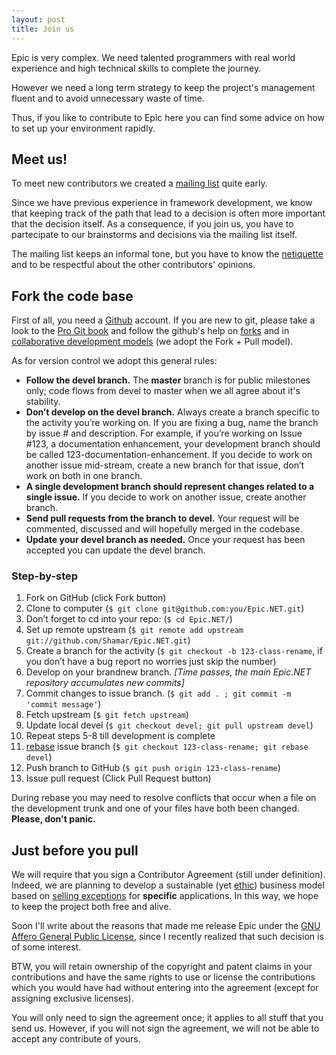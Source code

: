 ```yaml
---
layout: post
title: Join us
---
```

Epic is very complex. We need talented programmers with real world
experience and high technical skills to complete the journey.

However we need a long term strategy to keep the project's management fluent and to avoid unnecessary waste of time.

Thus, if you like to contribute to Epic here you can find some advice on how to
set up your environment rapidly.

Meet us!
--------
To meet new contributors we created a [mailing list][1] quite early.

Since we have previous experience in framework development, we know that keeping
track of the path that lead to a decision is often more important that the 
decision itself. As a consequence, if you join us, you have to partecipate to our brainstorms and decisions via the mailing list itself.

The mailing list keeps an informal tone, but you have to know the 
[netiquette][2] and to be respectful about the other contributors' opinions.

Fork the code base
------------------
First of all, you need a [Github][3] account. If you are new to git, please
take a look to the [Pro Git book][4] and follow the github's help on [forks][5]
and in [collaborative development models][6] (we adopt the Fork + Pull model).

As for version control we adopt this general rules:

* **Follow the devel branch.** The **master** branch is for 
  public milestones only; code flows from devel to master when we all agree 
  about it's stability.
* **Don’t develop on the devel branch.** Always create a branch 
  specific to the activity you’re working on. 
  If you are fixing a bug, name the branch by issue # and description. 
  For example, if you’re working on Issue #123, a documentation enhancement, 
  your development branch should be called 123-documentation-enhancement. 
  If you decide to work on another issue mid-stream, create a new branch for 
  that issue, don’t work on both in one branch.
* **A single development branch should represent changes related to a single 
  issue.** If you decide to work on another issue, create another branch.
* **Send pull requests from the branch to devel.** Your request will be 
  commented, discussed and will hopefully merged in the codebase.
* **Update your devel branch as needed.** Once your request has been accepted
  you can update the devel branch.
  
### Step-by-step ###

1. Fork on GitHub (click Fork button)
2. Clone to computer (`$ git clone git@github.com:you/Epic.NET.git`)
3. Don’t forget to cd into your repo: (`$ cd Epic.NET/`)
4. Set up remote upstream (`$ git remote add upstream git://github.com/Shamar/Epic.NET.git`)
5. Create a branch for the activity (`$ git checkout -b 123-class-rename`, if you don’t have a bug report no worries just skip the number)
6. Develop on your brandnew branch. _[Time passes, the main Epic.NET repository accumulates new commits]_
7. Commit changes to issue branch. (`$ git add . ; git commit -m 'commit message'`)
8. Fetch upstream (`$ git fetch upstream`)
9. Update local devel (`$ git checkout devel; git pull upstream devel`)
10. Repeat steps 5-8 till development is complete
11. [rebase][7] issue branch (`$ git checkout 123-class-rename; git rebase devel`)
12. Push branch to GitHub (`$ git push origin 123-class-rename`)
13. Issue pull request (Click Pull Request button)

During rebase you may need to resolve conflicts that occur when a file on the 
development trunk and one of your files have both been changed. 
**Please, don't panic.**

Just before you pull
--------------------
We will require that you sign a Contributor Agreement (still under definition). 
Indeed, we are planning to develop a sustainable (yet [ethic][9]) business model 
based on [selling exceptions][10] for **specific** applications. 
In this way, we hope to keep the project both free and alive.

Soon I'll write about the reasons that made me release Epic under the 
[GNU Affero General Public License][8], since I recently realized that such 
decision is of some interest.

BTW, you will retain ownership of the copyright and patent claims in your 
contributions and have the same rights to use or license the contributions 
which you would have had without entering into the agreement (except for 
assigning exclusive licenses).

You will only need to sign the agreement once; it applies to 
all stuff that you send us. However, if you will not sign the agreement, we 
will not be able to accept any contribute of yours.



[1]: https://groups.google.com/group/epic-net/ "Epic's mailing list"
[2]: http://tools.ietf.org/html/rfc1855 "Netiquette Guidelines"
[3]: https://github.com/
[4]: http://progit.org/book/
[5]: http://help.github.com/fork-a-repo/
[6]: http://help.github.com/send-pull-requests/
[7]: http://progit.org/book/ch3-6.html
[8]: http://epic.tesio.it/license.html
[9]: http://www.vatican.va/holy_father/benedict_xvi/speeches/2011/august/documents/hf_ben-xvi_spe_20110818_intervista-madrid_en.html "Ethics should guide economics"
[10]: http://www.fsf.org/blogs/rms/assigning-copyright "Stallman on linking exceptions."
